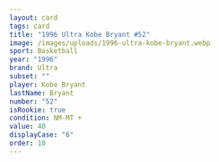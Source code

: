 ```yaml
---
layout: card
tags: card
title: "1996 Ultra Kobe Bryant #52"
image: /images/uploads/1996-ultra-kobe-bryant.webp
sport: Basketball
year: "1996"
brand: Ultra
subset: ""
player: Kobe Bryant
lastName: Bryant
number: "52"
isRookie: true
condition: NM-MT +
value: 40
displayCase: "6"
order: 10
---
```

